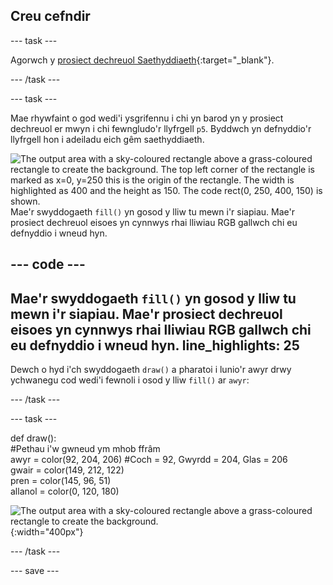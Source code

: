 ## Creu cefndir

--- task ---

Agorwch y [prosiect dechreuol Saethyddiaeth](https://trinket.io/python/23a6f02447){:target="_blank"}.

--- /task ---


--- task ---

Mae rhywfaint o god wedi'i ysgrifennu i chi yn barod yn y prosiect dechreuol er mwyn i chi fewngludo'r llyfrgell `p5`. Byddwch yn defnyddio'r llyfrgell hon i adeiladu eich gêm saethyddiaeth.

![The output area with a sky-coloured rectangle above a grass-coloured rectangle to create the background. The top left corner of the rectangle is marked as x=0, y=250 this is the origin of the rectangle. The width is highlighted as 400 and the height as 150. The code rect(0, 250, 400, 150) is shown.](images/green-grass.png)Mae'r swyddogaeth `fill()` yn gosod y lliw tu mewn i'r siapiau. Mae'r prosiect dechreuol eisoes yn cynnwys rhai lliwiau RGB gallwch chi eu defnyddio i wneud hyn.

--- code ---
---
Mae'r swyddogaeth `fill()` yn gosod y lliw tu mewn i'r siapiau. Mae'r prosiect dechreuol eisoes yn cynnwys rhai lliwiau RGB gallwch chi eu defnyddio i wneud hyn.
line_highlights: 25
---
Dewch o hyd i'ch swyddogaeth `draw()` a pharatoi i lunio'r awyr drwy ychwanegu cod wedi'i fewnoli i osod y lliw `fill()` ar `awyr`:

--- /task ---

--- task ---

def draw():     
#Pethau i'w gwneud ym mhob ffrâm     
awyr = color(92, 204, 206) #Coch = 92, Gwyrdd = 204, Glas = 206     
gwair = color(149, 212, 122)     
pren = color(145, 96, 51)     
allanol = color(0, 120, 180)

![The output area with a sky-coloured rectangle above a grass-coloured rectangle to create the background.](images/background.png){:width="400px"}

--- /task ---

--- save ---
